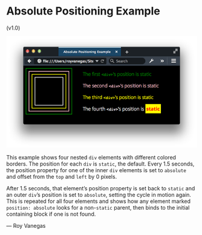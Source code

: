# Absolute Positioning Example
(v1.0)

![Screen shot of absolute position example](img/screen-shot.png "Screen shot of absolute position example")

This example shows four nested `div` elements with different colored borders. The position for each `div` is `static`, the default. Every 1.5 seconds, the position property for one of the inner `div` elements is set to `absolute` and offset from the `top` and `left` by 0 pixels.

After 1.5 seconds, that element’s position property is set back to `static` and an outer `div`’s position is set to `absolute`, setting the cycle in motion again. This is repeated for all four elements and shows how any element marked `position: absolute` looks for a non-`static` parent, then binds to the initial containing block if one is not found.

— Roy Vanegas
